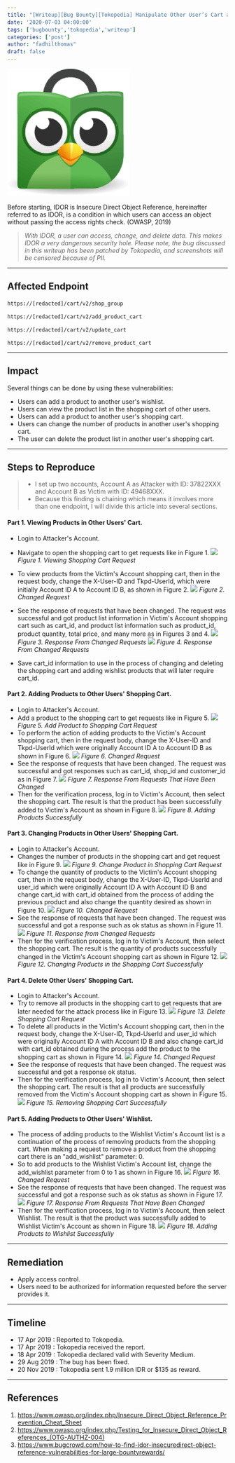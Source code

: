 ```yaml
---
title: "[Writeup][Bug Bounty][Tokopedia] Manipulate Other User’s Cart and Wishlist on Tokopedia [EN]"
date: '2020-07-03 04:00:00'
tags: ['bugbounty','tokopedia','writeup']
categories: ['post']
author: "fadhilthomas"
draft: false
---
```


![alt text](/tokopedia01/img1.jpg)

Before starting, IDOR is Insecure Direct Object Reference, hereinafter referred to as IDOR, is a condition in which users can access an object without passing the access rights check. (OWASP, 2019)
>*With IDOR, a user can access, change, and delete data. This makes IDOR a very dangerous security hole. Please note, the bug discussed in this writeup has been patched by Tokopedia, and screenshots will be censored because of PII.*

----
## Affected Endpoint
```
https://[redacted]/cart/v2/shop_group
```
```
https://[redacted]/cart/v2/add_product_cart
```
```
https://[redacted]/cart/v2/update_cart
```
```
https://[redacted]/cart/v2/remove_product_cart
```
----
## Impact
Several things can be done by using these vulnerabilities:

* Users can add a product to another user's wishlist.
* Users can view the product list in the shopping cart of other users.
* Users can add a product to another user's shopping cart.
* Users can change the number of products in another user's shopping cart.
* The user can delete the product list in another user's shopping cart.

----
## Steps to Reproduce
>* I set up two accounts, Account A as Attacker with ID: 37822XXX and Account B as Victim with ID: 49468XXX.
>* Because this finding is chaining which means it involves more than one endpoint, I will divide this article into several sections.

#### Part 1. Viewing Products in Other Users' Cart.
* Login to Attacker's Account.
* Navigate to open the shopping cart to get requests like in Figure 1.
![](https://blog.sumatracysec.id/wp-content/uploads/2020/05/image-1.png)
*Figure 1. Viewing Shopping Cart Request*

* To view products from the Victim's Account shopping cart, then in the request body, change the X-User-ID and Tkpd-UserId, which were initially Account ID A to Account ID B, as shown in Figure 2.
![](https://blog.sumatracysec.id/wp-content/uploads/2020/05/image-2.png)
*Figure 2. Changed Request*
* See the response of requests that have been changed. The request was successful and got product list information in Victim's Account shopping cart such as cart_id, and product list information such as product_id, product quantity, total price, and many more as in Figures 3 and 4.
![](https://blog.sumatracysec.id/wp-content/uploads/2020/05/image-3.png)
*Figure 3. Response From Changed Requests*
![](https://blog.sumatracysec.id/wp-content/uploads/2020/05/image-4.png)
*Figure 4. Response From Changed Requests*
* Save cart_id information to use in the process of changing and deleting the shopping cart and adding wishlist products that will later require cart_id.

#### Part 2. Adding Products to Other Users' Shopping Cart.
* Login to Attacker's Account.
* Add a product to the shopping cart to get requests like in Figure 5.
![](https://blog.sumatracysec.id/wp-content/uploads/2020/05/image-5.png)
*Figure 5. Add Product to Shopping Cart Request*
* To perform the action of adding products to the Victim's Account shopping cart, then in the request body, change the X-User-ID and Tkpd-UserId which were originally Account ID A to Account ID B as shown in Figure 6.
![](https://blog.sumatracysec.id/wp-content/uploads/2020/05/image-6.png)
*Figure 6. Changed Request*
* See the response of requests that have been changed. The request was successful and got responses such as cart_id, shop_id and customer_id as in Figure 7.
![](https://blog.sumatracysec.id/wp-content/uploads/2020/05/image-7.png)
*Figure 7. Response From Requests That Have Been Changed*
* Then for the verification process, log in to Victim's Account, then select the shopping cart. The result is that the product has been successfully added to Victim's Account as shown in Figure 8.
![](https://blog.sumatracysec.id/wp-content/uploads/2020/05/image-8.png)
*Figure 8. Adding Products Successfully*

#### Part 3. Changing Products in Other Users' Shopping Cart.
* Login to Attacker's Account.
* Changes the number of products in the shopping cart and get request like in Figure 9.
![](https://blog.sumatracysec.id/wp-content/uploads/2020/05/image-9.png)
*Figure 9. Change Product in Shopping Cart Request*
* To change the quantity of products to the Victim's Account shopping cart, then in the request body, change the X-User-ID, Tkpd-UserId and user_id which were originally Account ID A with Account ID B and change cart_id with cart_id obtained from the process of adding the previous product and also change the quantity desired as shown in Figure 10.
![](https://blog.sumatracysec.id/wp-content/uploads/2020/05/image-10.png)
*Figure 10. Changed Request*
* See the response of requests that have been changed. The request was successful and got a response such as ok status as shown in Figure 11.
![](https://blog.sumatracysec.id/wp-content/uploads/2020/05/image-11.png)
*Figure 11. Response from Changed Requests*
* Then for the verification process, log in to Victim's Account, then select the shopping cart. The result is the quantity of products successfully changed in the Victim's Account shopping cart as shown in Figure 12.
![](https://blog.sumatracysec.id/wp-content/uploads/2020/05/image-12.png)
*Figure 12. Changing Products in the Shopping Cart Successfully*

#### Part 4. Delete Other Users' Shopping Cart.
* Login to Attacker's Account.
* Try to remove all products in the shopping cart to get requests that are later needed for the attack process like in Figure 13.
![](https://blog.sumatracysec.id/wp-content/uploads/2020/05/image-13.png)
*Figure 13. Delete Shopping Cart Request*
* To delete all products in the Victim's Account shopping cart, then in the request body, change the X-User-ID, Tkpd-UserId and user_id which were originally Account ID A with Account ID B and also change cart_id with cart_id obtained during the process add the product to the shopping cart as shown in Figure 14.
![](https://blog.sumatracysec.id/wp-content/uploads/2020/05/image-14.png)
*Figure 14. Changed Request*
* See the response of requests that have been changed. The request was successful and got a response ok status.
* Then for the verification process, log in to Victim's Account, then select the shopping cart. The result is that all products are successfully removed from the Victim's Account shopping cart as shown in Figure 15.
![](https://blog.sumatracysec.id/wp-content/uploads/2020/05/image-15.png)
*Figure 15. Removing Shopping Cart Successfully*

#### Part 5. Adding Products to Other Users' Wishlist.
* The process of adding products to the Wishlist Victim's Account list is a continuation of the process of removing products from the shopping cart. When making a request to remove a product from the shopping cart there is an "add_wishlist" parameter: 0.
* So to add products to the Wishlist Victim's Account list, change the add_wishlist parameter from 0 to 1 as shown in Figure 16.
![](https://blog.sumatracysec.id/wp-content/uploads/2020/05/image-16.png)
*Figure 16. Changed Request*
* See the response of requests that have been changed. The request was successful and got a response such as ok status as shown in Figure 17.
![](https://blog.sumatracysec.id/wp-content/uploads/2020/05/image-17.png)
*Figure 17. Response From Requests That Have Been Changed*
* Then for the verification process, log in to Victim's Account, then select Wishlist. The result is that the product was successfully added to Wishlist Victim's Account as shown in Figure 18.
![](https://blog.sumatracysec.id/wp-content/uploads/2020/05/image-18.png)
*Figure 18. Adding Products to Wishlist Successfully*

----
## Remediation
* Apply access control.
* Users need to be authorized for information requested before the server provides it.

----
## Timeline
* 17 Apr 2019 : Reported to Tokopedia.
* 17 Apr 2019 : Tokopedia received the report.
* 18 Apr 2019 : Tokopedia declared valid with Severity Medium.
* 29 Aug 2019 : The bug has been fixed.
* 20 Nov 2019 : Tokopedia sent 1.9 million IDR or $135 as reward.

----
## References
1. https://www.owasp.org/index.php/Insecure_Direct_Object_Reference_Prevention_Cheat_Sheet
2. https://www.owasp.org/index.php/Testing_for_Insecure_Direct_Object_References_(OTG-AUTHZ-004)
3. https://www.bugcrowd.com/how-to-find-idor-insecuredirect-object-reference-vulnerabilities-for-large-bountyrewards/